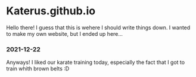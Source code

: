 # Katerus.github.io
Hello there!
I guess that this is wehere I should write things down. I wanted to make my own website, but I ended up here...
### 2021-12-22
Anyways! I liked our karate training today, especially the fact that I got to train whith brown belts :D
